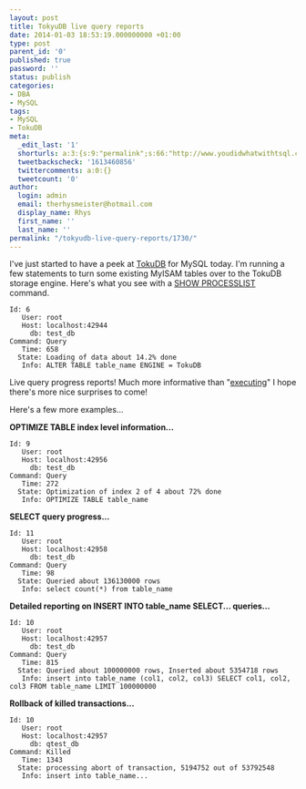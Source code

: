 ```yaml
---
layout: post
title: TokyuDB live query reports
date: 2014-01-03 18:53:19.000000000 +01:00
type: post
parent_id: '0'
published: true
password: ''
status: publish
categories:
- DBA
- MySQL
tags:
- MySQL
- TokuDB
meta:
  _edit_last: '1'
  shorturls: a:3:{s:9:"permalink";s:66:"http://www.youdidwhatwithtsql.com/tokyudb-live-query-reports/1730/";s:7:"tinyurl";s:26:"http://tinyurl.com/nkf74js";s:4:"isgd";s:19:"http://is.gd/p83YSb";}
  tweetbackscheck: '1613460856'
  twittercomments: a:0:{}
  tweetcount: '0'
author:
  login: admin
  email: therhysmeister@hotmail.com
  display_name: Rhys
  first_name: ''
  last_name: ''
permalink: "/tokyudb-live-query-reports/1730/"
---
```

I've just started to have a peek at [TokuDB](http://www.tokutek.com/ "TokuDB storage engine") for MySQL today. I'm running a few statements to turn some existing MyISAM tables over to the TokuDB storage engine. Here's what you see with a [SHOW PROCESSLIST](http://dev.mysql.com/doc/refman/5.5/en/show-processlist.html "SHOW PROCESSLIST MySQL") command.

```
Id: 6
   User: root
   Host: localhost:42944
     db: test_db
Command: Query
   Time: 658
  State: Loading of data about 14.2% done
   Info: ALTER TABLE table_name ENGINE = TokuDB
```

Live query progress reports! Much more informative than "[executing](http://dev.mysql.com/doc/refman/5.0/en/general-thread-states.html "MySQL General Thread States")" I hope there's more nice surprises to come!

Here's a few more examples...

**OPTIMIZE TABLE index level information...**

```
Id: 9
   User: root
   Host: localhost:42956
     db: test_db
Command: Query
   Time: 272
  State: Optimization of index 2 of 4 about 72% done
   Info: OPTIMIZE TABLE table_name
```

**SELECT query progress...**

```
Id: 11
   User: root
   Host: localhost:42958
     db: test_db
Command: Query
   Time: 98
  State: Queried about 136130000 rows
   Info: select count(*) from table_name
```

**Detailed reporting on INSERT INTO table\_name SELECT... queries...**

```
Id: 10
   User: root
   Host: localhost:42957
     db: test_db
Command: Query
   Time: 815
  State: Queried about 100000000 rows, Inserted about 5354718 rows
   Info: insert into table_name (col1, col2, col3) SELECT col1, col2, col3 FROM table_name LIMIT 100000000
```

**Rollback of killed transactions...**

```
Id: 10
   User: root
   Host: localhost:42957
     db: qtest_db
Command: Killed
   Time: 1343
  State: processing abort of transaction, 5194752 out of 53792548
   Info: insert into table_name...
```
